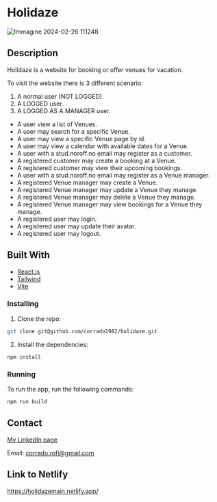 # Holidaze
![Immagine 2024-02-26 111248](https://github.com/corrado1982/holidaze/assets/104769882/79d36eab-a670-4be8-b12d-17ab7d57afb1)

## Description

Holidaze is a website for booking or offer venues for vacation.

To visit the website there is 3 different scenario:
1. A normal user (NOT LOGGED).
2. A LOGGED user.
3. A LOGGED AS A MANAGER user.

- A user view a list of Venues.
- A user may search for a specific Venue.
- A user may view a specific Venue page by id.
- A user may view a calendar with available dates for a Venue.
- A user with a stud.noroff.no email may register as a customer.
- A registered customer may create a booking at a Venue.
- A registered customer may view their upcoming bookings.
- A user with a stud.noroff.no email may register as a Venue manager.
- A registered Venue manager may create a Venue.
- A registered Venue manager may update a Venue they manage.
- A registered Venue manager may delete a Venue they manage.
- A registered Venue manager may view bookings for a Venue they manage.
- A registered user may login.
- A registered user may update their avatar.
- A registered user may logout.

## Built With

- [React.js](https://reactjs.org/)
- [Tailwind](https://tailwindui.com/)
- [Vite](https://vitejs.dev/)

### Installing

1. Clone the repo:

```bash
git clone git@github.com/corrado1982/holidaze.git
```

2. Install the dependencies:

```
npm install
```

### Running

To run the app, run the following commands:

```bash
npm run build
```

## Contact

[My LinkedIn page](https://www.linkedin.com/in/corrado-rofi-66b073128)

Email: corrado.rofi@gmail.com

## Link to Netlify

https://holidazemain.netlify.app/

